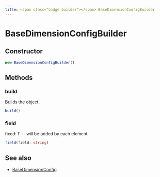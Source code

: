 ```yaml
---
title: <span class="badge builder"></span> BaseDimensionConfigBuilder
---
```

# <span class="badge builder"></span> BaseDimensionConfigBuilder

## Constructor

```typescript
new BaseDimensionConfigBuilder()
```
## Methods

### <span class="badge object-method"></span> build

Builds the object.

```typescript
build()
```

### <span class="badge object-method"></span> field

fixed: T -- will be added by each element

```typescript
field(field: string)
```

## See also

 * <span class="badge object-type-interface"></span> [BaseDimensionConfig](./object-BaseDimensionConfig.md)
